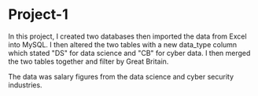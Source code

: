 # Project-1

In this project, I created two databases then imported the data from Excel into MySQL. I then altered the two tables with a new data_type column which stated "DS" for data science and "CB" for cyber data. I then merged the two tables together and filter by Great Britain.

The data was salary figures from the data science and cyber security industries. 
